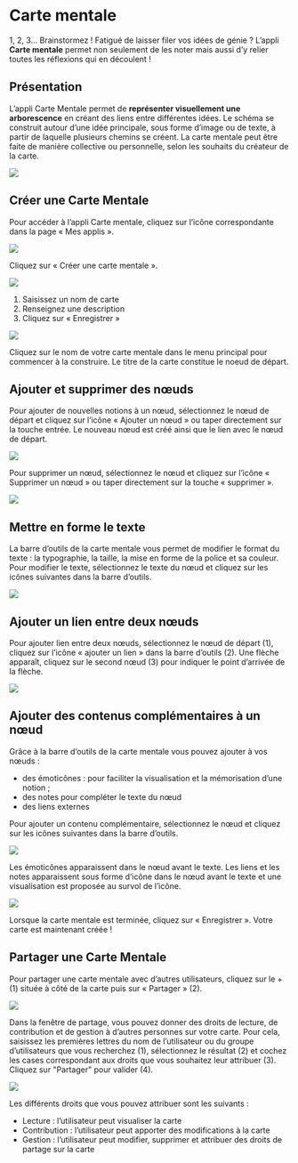 # Carte mentale

1, 2, 3… Brainstormez ! Fatigué de laisser filer vos idées de génie ? L’appli **Carte mentale** permet non seulement de les noter mais aussi d’y relier toutes les réflexions qui en découlent !

## Présentation

L’appli Carte Mentale permet de **représenter visuellement une arborescence** en créant des liens entre différentes idées. Le schéma se construit autour d’une idée principale, sous forme d’image ou de texte, à partir de laquelle plusieurs chemins se créent. La carte mentale peut être faite de manière collective ou personnelle, selon les souhaits du créateur de la carte.

![](.gitbook/assets/2018-08-23_17h13_43-2-1%20%281%29.png)

## Créer une Carte Mentale

Pour accéder à l’appli Carte mentale, cliquez sur l’icône correspondante dans la page « Mes applis ».

![](.gitbook/assets/cartementale_1-appli-1%20%281%29.JPG)

Cliquez sur « Créer une carte mentale ».

![](.gitbook/assets/cartementale_2-creer-2-1%20%281%29.png)

1. Saisissez un nom de carte
2. Renseignez une description
3. Cliquez sur « Enregistrer »

![](.gitbook/assets/cartementale_3-titre-2-1.png)

Cliquez sur le nom de votre carte mentale dans le menu principal pour commencer à la construire. Le titre de la carte constitue le noeud de départ.

## Ajouter et supprimer des nœuds

Pour ajouter de nouvelles notions à un nœud, sélectionnez le nœud de départ et cliquez sur l’icône « Ajouter un nœud » ou taper directement sur la touche entrée. Le nouveau nœud est créé ainsi que le lien avec le nœud de départ.

![](.gitbook/assets/cartementale_4-creer-noeud-1-1.png)

Pour supprimer un nœud, sélectionnez le nœud et cliquez sur l’icône « Supprimer un nœud » ou taper directement sur la touche « supprimer ».

![](.gitbook/assets/cartementale_5-editeur-supprimer-noeud-2-1%20%281%29.png)

## Mettre en forme le texte

La barre d’outils de la carte mentale vous permet de modifier le format du texte : la typographie, la taille, la mise en forme de la police et sa couleur. Pour modifier le texte, sélectionnez le texte du nœud et cliquez sur les icônes suivantes dans la barre d’outils.

![](.gitbook/assets/cartementale_6-editeur-mise-en-forme-2-1.png)

## Ajouter un lien entre deux nœuds

Pour ajouter lien entre deux nœuds, sélectionnez le nœud de départ \(1\), cliquez sur l’icône « ajouter un lien » dans la barre d’outils \(2\). Une flèche apparaît, cliquez sur le second nœud \(3\) pour indiquer le point d’arrivée de la flèche.

![](.gitbook/assets/cartementale_7-liens-1.png)

## Ajouter des contenus complémentaires à un nœud

Grâce à la barre d’outils de la carte mentale vous pouvez ajouter à vos nœuds :

* des émoticônes : pour faciliter la visualisation et la mémorisation d’une notion ; 
* des notes pour compléter le texte du nœud
* des liens externes 

Pour ajouter un contenu complémentaire, sélectionnez le nœud et cliquez sur les icônes suivantes dans la barre d’outils.

![](.gitbook/assets/cartementale_8-editeur-liens-emoticons-2%20%281%29.png)

Les émoticônes apparaissent dans le nœud avant le texte. Les liens et les notes apparaissent sous forme d’icône dans le nœud avant le texte et une visualisation est proposée au survol de l’icône.

![](.gitbook/assets/cartementale_9-emoticons-1%20%281%29.png)

Lorsque la carte mentale est terminée, cliquez sur « Enregistrer ». Votre carte est maintenant créée !

## Partager une Carte Mentale

Pour partager une carte mentale avec d’autres utilisateurs, cliquez sur le + \(1\) située à côté de la carte puis sur « Partager » \(2\).

![](.gitbook/assets/cartementale_10-partage-1-1.png)

Dans la fenêtre de partage, vous pouvez donner des droits de lecture, de contribution et de gestion à d’autres personnes sur votre carte. Pour cela, saisissez les premières lettres du nom de l’utilisateur ou du groupe d’utilisateurs que vous recherchez \(1\), sélectionnez le résultat \(2\) et cochez les cases correspondant aux droits que vous souhaitez leur attribuer \(3\). Cliquez sur "Partager" pour valider \(4\).

![](.gitbook/assets/2018-08-23_17h22_12-2-1.png)

Les différents droits que vous pouvez attribuer sont les suivants :

* Lecture : l’utilisateur peut visualiser la carte
* Contribution : l’utilisateur peut apporter des modifications à la carte
* Gestion : l’utilisateur peut modifier, supprimer et attribuer des droits de partage sur la carte

